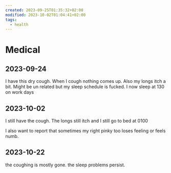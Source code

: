 ```yaml
---
created: 2023-09-25T01:35:32+02:00
modified: 2023-10-02T01:04:41+02:00
tags:
  - health
---
```


# Medical

## 2023-09-24

I have this dry cough. When I cough nothing comes up. Also my longs itch a bit.
Might be un related but my sleep schedule is fucked. I now sleep at 130 on work days

## 2023-10-02

I still have the cough. The longs still itch and I still go to bed at 0100

I also want to report that sometimes my right pinky too loses feeling or feels numb.

## 2023-10-22

the coughing is mostly gone. the sleep problems persist.

